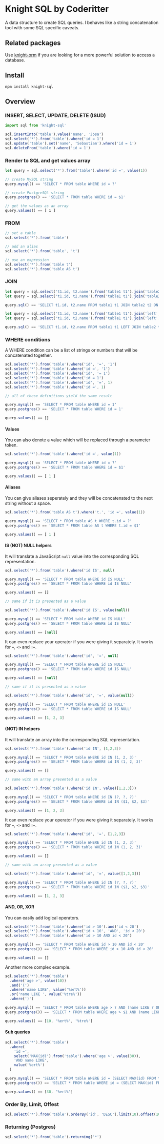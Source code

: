 # Knight SQL by Coderitter

A data structure to create SQL queries. I behaves like a string concatenation tool with some SQL specific caveats.

## Related packages

Use [knight-orm](https://github.com/c0deritter/knight-orm) if you are looking for a more powerful solution to access a database.

## Install

`npm install knight-sql`

## Overview

### INSERT, SELECT, UPDATE, DELETE (ISUD)

```typescript
import sql from 'knight-sql'

sql.insertInto('table').value('name', 'Josa')
sql.select('*').from('table').where('id = 1')
sql.update('table').set('name', 'Sebastian').where('id = 1')
sql.deleteFrom('table').where('id = 1')
```

### Render to SQL and get values array

```typescript
let query = sql.select('*').from('table').where('id =', value(1))

// create MySQL string
query.mysql() == 'SELECT * FROM table WHERE id = ?'

// create PostgreSQL string
query.postgres() == 'SELECT * FROM table WHERE id = $1'

// get the values as an array
query.values() == [ 1 ]
```

### FROM

```typescript
// set a table
sql.select('*').from('table')

// add an alias
sql.select('*').from('table', 't')

// use an expression
sql.select('*').from('table t')
sql.select('*').from('table AS t')
```

### JOIN

```typescript
let query = sql.select('t1.id, t2.name').from('table1 t1').join('table2 t2', 't1.id = t2.table1Id')
let query = sql.select('t1.id, t2.name').from('table1 t1').join('table2', 't2', 't1.id = t2.table1Id')

query.sql() == 'SELECT t1.id, t2.name FROM table1 t1 JOIN table2 t2 ON t1.id = t2.table1Id'
```

```typescript
let query = sql.select('t1.id, t2.name').from('table1 t1').join('left', 'table2 t2', 't1.id = t2.table1Id')
let query = sql.select('t1.id, t2.name').from('table1 t1').join('left', 'table2', 't2', 't1.id = t2.table1Id')

query.sql() == 'SELECT t1.id, t2.name FROM table1 t1 LEFT JOIN table2 t2 ON t1.id = t2.table1Id'
```

### WHERE conditions

A WHERE condition can be a list of strings or numbers that will be concatenated together.

```typescript
sql.select('*').from('table').where('id', '=', '1')
sql.select('*').from('table').where('id =', '1')
sql.select('*').from('table').where('id', '= 1')
sql.select('*').from('table').where('id = 1')
sql.select('*').from('table').where('id', '=', 1)
sql.select('*').from('table').where('id =', 1)

// all of these definitions yield the same result

query.mysql() == 'SELECT * FROM table WHERE id = 1'
query.postgres() == 'SELECT * FROM table WHERE id = 1'

query.values() == []
```

#### Values

You can also denote a value which will be replaced through a parameter token.

```typescript
sql.select('*').from('table').where('id =', value(1))

query.mysql() == 'SELECT * FROM table WHERE id = ?'
query.postgres() == 'SELECT * FROM table WHERE id = $1'

query.values() == [ 1 ]
```

#### Aliases

You can give aliases seperately and they will be concatenated to the next string without a space.

```typescript
sql.select('*').from('table AS t').where('t.', 'id =', value(1))

query.mysql() == 'SELECT * FROM table AS t WHERE t.id = ?'
query.postgres() == 'SELECT * FROM table AS t WHERE t.id = $1'

query.values() == [ 1 ]
```

#### IS (NOT) NULL helpers

It will translate a JavaScript `null` value into the corresponding SQL representation.

```typescript
sql.select('*').from('table').where('id IS', null)

query.mysql() == 'SELECT * FROM table WHERE id IS NULL'
query.postgres() == 'SELECT * FROM table WHERE id IS NULL'

query.values() == []

// same if it is presented as a value

sql.select('*').from('table').where('id IS', value(null))

query.mysql() == 'SELECT * FROM table WHERE id IS NULL'
query.postgres() == 'SELECT * FROM table WHERE id IS NULL'

query.values() == [null]
```

It can even replace your operator if you were giving it separately. It works for `=`, `<>` and `!=`.

```typescript
sql.select('*').from('table').where('id', '=', null)

query.mysql() == 'SELECT * FROM table WHERE id IS NULL'
query.postgres() == 'SELECT * FROM table WHERE id IS NULL'

query.values() == [null]

// same if it is presented as a value

sql.select('*').from('table').where('id', '=', value(null))

query.mysql() == 'SELECT * FROM table WHERE id IS NULL'
query.postgres() == 'SELECT * FROM table WHERE id IS NULL'

query.values() == [1, 2, 3]
```

#### (NOT) IN helpers

It will translate an array into the corresponding SQL representation.

```typescript
sql.select('*').from('table').where('id IN', [1,2,3])

query.mysql() == 'SELECT * FROM table WHERE id IN (1, 2, 3)'
query.postgres() == 'SELECT * FROM table WHERE id IN (1, 2, 3)'

query.values() == []

// same with an array presented as a value

sql.select('*').from('table').where('id IN', value([1,2,3]))

query.mysql() == 'SELECT * FROM table WHERE id IN (?, ?, ?)'
query.postgres() == 'SELECT * FROM table WHERE id IN ($1, $2, $3)'

query.values() == [1, 2, 3]
```

It can even replace your operator if you were giving it separately. It works for `=`, `<>` and `!=`.

```typescript
sql.select('*').from('table').where('id', '=', [1,2,3])

query.mysql() == 'SELECT * FROM table WHERE id IN (1, 2, 3)'
query.postgres() == 'SELECT * FROM table WHERE id IN (1, 2, 3)'

query.values() == []

// same with an array presented as a value

sql.select('*').from('table').where('id', '=', value([1,2,3]))

query.mysql() == 'SELECT * FROM table WHERE id IN (?, ?, ?)'
query.postgres() == 'SELECT * FROM table WHERE id IN ($1, $2, $3)'

query.values() == [1, 2, 3]
```

#### AND, OR, XOR

You can easily add logical operators.

```typescript
sql.select('*').from('table').where('id > 10').and('id < 20')
sql.select('*').from('table').where('id > 10', 'AND', 'id < 20')
sql.select('*').from('table').where('id > 10 AND id < 20')

query.mysql() == 'SELECT * FROM table WHERE id > 10 AND id < 20'
query.postgres()) == 'SELECT * FROM table WHERE id > 10 AND id < 20'

query.values() == []
```

Another more complex example.

```typescript
sql.select('*').from('table')
  .where('age >', value(10))
  .and('(')
  .where('name LIKE', value('%ert%'))
  .or('name LIKE ', value('%tre%'))
  .where(')')

query.mysql() == 'SELECT * FROM table WHERE age > ? AND (name LIKE ? OR name LIKE ?)'
query.postgres()) == 'SELECT * FROM table WHERE age > $1 AND (name LIKE $2 OR name LIKE $3)'

query.values() == [10, '%ert%', '%tre%']
```

#### Sub queries

```typescript
sql.select('*').from('table')
  .where(
    'id =', 
    select('MAX(id)').from('table').where('age >', value(30)), 
    'AND name LIKE',
    value('%ert%')
  )

query.mysql() == 'SELECT * FROM table WHERE id = (SELECT MAX(id) FROM table WHERE age > ?) AND name LIKE ?'
query.postgres()) == 'SELECT * FROM table WHERE id = (SELECT MAX(id) FROM table WHERE age > $1) AND name LIKE $2'

query.values() == [30, '%ert%']
```

### Order By, Limit, Offest

```typescript
sql.select('*').from('table').orderBy('id', 'DESC').limit(10).offset(100)
```

### Returning (Postgres)

```typescript
sql.select('*').from('table').returning('*')
```
